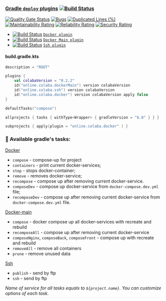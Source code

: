 ### [Gradle `deploy` plugins](https://login.gradle.org/search?term=colaba.online) [![Build Status](https://travis-ci.org/steklopod/gradle-deploy-plugin.svg?branch=master)](https://travis-ci.org/steklopod/gradle-deploy-plugin)

[![Quality Gate Status](https://sonarcloud.io/api/project_badges/measure?project=steklopod_gradle-docker-plugin&metric=alert_status)](https://sonarcloud.io/dashboard?id=steklopod_gradle-docker-plugin)
[![Bugs](https://sonarcloud.io/api/project_badges/measure?project=steklopod_gradle-docker-plugin&metric=bugs)](https://sonarcloud.io/dashboard?id=steklopod_gradle-docker-plugin)
[![Duplicated Lines (%)](https://sonarcloud.io/api/project_badges/measure?project=steklopod_gradle-docker-plugin&metric=duplicated_lines_density)](https://sonarcloud.io/dashboard?id=steklopod_gradle-docker-plugin)
[![Maintainability Rating](https://sonarcloud.io/api/project_badges/measure?project=steklopod_gradle-docker-plugin&metric=sqale_rating)](https://sonarcloud.io/dashboard?id=steklopod_gradle-docker-plugin)
[![Reliability Rating](https://sonarcloud.io/api/project_badges/measure?project=steklopod_gradle-docker-plugin&metric=reliability_rating)](https://sonarcloud.io/dashboard?id=steklopod_gradle-docker-plugin)
[![Security Rating](https://sonarcloud.io/api/project_badges/measure?project=steklopod_gradle-docker-plugin&metric=security_rating)](https://sonarcloud.io/dashboard?id=steklopod_gradle-docker-plugin)

* [![Build Status](https://travis-ci.org/steklopod/gradle-docker-plugin.svg?branch=master)](https://travis-ci.org/steklopod/gradle-docker-plugin) [`Docker plugin`](https://github.com/steklopod/gradle-docker-plugin) 
* [![Build Status](https://travis-ci.org/steklopod/gradle-docker-main-plugin.svg?branch=master)](https://travis-ci.org/steklopod/gradle-docker-main-plugin) [`Docker Main plugin`](https://github.com/steklopod/gradle-docker-main-plugin) 
* [![Build Status](https://travis-ci.org/steklopod/gradle-ssh-plugin.svg?branch=master)](https://travis-ci.org/steklopod/gradle-ssh-plugin) [`Ssh plugin`](https://github.com/steklopod/gradle-ssh-plugin) 

#### build.gradle.kts

```kotlin
description = "ROOT"

plugins {
    val colabaVersion = "0.2.2"
    id("online.colaba.dockerMain") version colabaVersion
    id("online.colaba.ssh") version colabaVersion
    id("online.colaba.docker") version colabaVersion apply false
}

defaultTasks("compose")

allprojects { tasks { withType<Wrapper> { gradleVersion = "6.0" } } }

subprojects { apply(plugin = "online.colaba.docker" ) }
```

### 🎯 Available gradle's tasks:

[Docker](https://github.com/steklopod/gradle-docker-plugin)
* `compose` - compose-up for project
* `containers`  - print current docker-services;
* `stop`        - stops docker-container;
* `remove`      - removes docker-service;
* `recompose`   - compose up after removing current docker-service.
* `composeDev`  - compose up  docker-service from `docker-compose.dev.yml` file;
* `recomposeDev` - compose up after removing current docker-service from `docker-compose.dev.yml` file.

[Docker-main](https://github.com/steklopod/gradle-docker-main-plugin)
* `compose` - docker compose up all docker-services with recreate and rebuild
* `recomposeAll` - compose up after removing current docker-service
* `composeNginx`, `composeBack`, `composeFront` - compose up with recreate and rebuild
* `removeAll` - remove all containers
* `prune` - remove unused data

[Ssh](https://github.com/steklopod/gradle-ssh-plugin)
* `publish` - send by ftp
* `ssh` - send by ftp

_Name of service for all tasks equals to `${project.name}`. You can customize options of each task._
